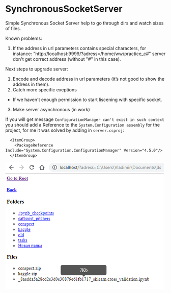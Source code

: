 # SynchronousSocketServer
Simple Synchronous Socket Server help to go through dirs and watch sizes of files.

Known problems:
1. If the address in url parameters contains special characters, for instance: "http://localhost:9999/?adress=/home/ww/practice_c#" server don't get correct address (without "#" in this case).

Next steps to upgrade server:
1. Encode and decode address in url parameters (it’s not good to show the address in them).
2. Catch more specific exeptions
- If we haven't enough permission to start liscening with specific socket.
3. Make server asynchronous (in work)

If you will get message `ConfigurationManager can't exist in such context` you should add a Reference to the `System.Configuration assembly` for the project, for me it was solved by adding in `server.csproj`:
```
  <ItemGroup>
    <PackageReference Include="System.Configuration.ConfigurationManager" Version="4.5.0"/>
  </ItemGroup>
```

![](/img/example.PNG)
